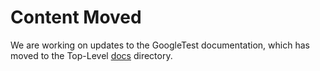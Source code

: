 # Content Moved

We are working on updates to the GoogleTest documentation, which has moved to
the Top-Level [docs](../../docs) directory.
